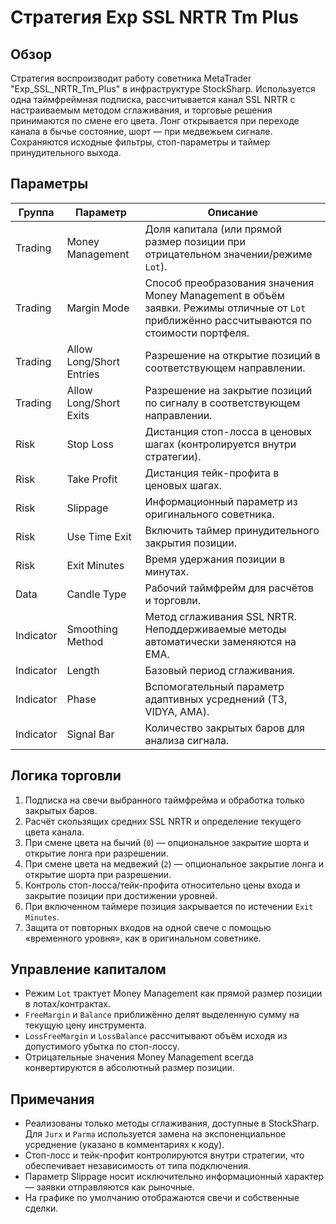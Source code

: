 # Стратегия Exp SSL NRTR Tm Plus

## Обзор

Стратегия воспроизводит работу советника MetaTrader "Exp_SSL_NRTR_Tm_Plus" в инфраструктуре StockSharp. Используется одна
таймфреймная подписка, рассчитывается канал SSL NRTR с настраиваемым методом сглаживания, и торговые решения принимаются по
смене его цвета. Лонг открывается при переходе канала в бычье состояние, шорт — при медвежьем сигнале. Сохраняются исходные
фильтры, стоп-параметры и таймер принудительного выхода.

## Параметры

| Группа | Параметр | Описание |
| --- | --- | --- |
| Trading | Money Management | Доля капитала (или прямой размер позиции при отрицательном значении/режиме `Lot`). |
| Trading | Margin Mode | Способ преобразования значения Money Management в объём заявки. Режимы отличные от `Lot` приближённо рассчитываются по стоимости портфеля. |
| Trading | Allow Long/Short Entries | Разрешение на открытие позиций в соответствующем направлении. |
| Trading | Allow Long/Short Exits | Разрешение на закрытие позиций по сигналу в соответствующем направлении. |
| Risk | Stop Loss | Дистанция стоп-лосса в ценовых шагах (контролируется внутри стратегии). |
| Risk | Take Profit | Дистанция тейк-профита в ценовых шагах. |
| Risk | Slippage | Информационный параметр из оригинального советника. |
| Risk | Use Time Exit | Включить таймер принудительного закрытия позиции. |
| Risk | Exit Minutes | Время удержания позиции в минутах. |
| Data | Candle Type | Рабочий таймфрейм для расчётов и торговли. |
| Indicator | Smoothing Method | Метод сглаживания SSL NRTR. Неподдерживаемые методы автоматически заменяются на EMA. |
| Indicator | Length | Базовый период сглаживания. |
| Indicator | Phase | Вспомогательный параметр адаптивных усреднений (T3, VIDYA, AMA). |
| Indicator | Signal Bar | Количество закрытых баров для анализа сигнала. |

## Логика торговли

1. Подписка на свечи выбранного таймфрейма и обработка только закрытых баров.
2. Расчёт скользящих средних SSL NRTR и определение текущего цвета канала.
3. При смене цвета на бычий (`0`) — опциональное закрытие шорта и открытие лонга при разрешении.
4. При смене цвета на медвежий (`2`) — опциональное закрытие лонга и открытие шорта при разрешении.
5. Контроль стоп-лосса/тейк-профита относительно цены входа и закрытие позиции при достижении уровней.
6. При включенном таймере позиция закрывается по истечении `Exit Minutes`.
7. Защита от повторных входов на одной свече с помощью «временного уровня», как в оригинальном советнике.

## Управление капиталом

- Режим `Lot` трактует Money Management как прямой размер позиции в лотах/контрактах.
- `FreeMargin` и `Balance` приближённо делят выделенную сумму на текущую цену инструмента.
- `LossFreeMargin` и `LossBalance` рассчитывают объём исходя из допустимого убытка по стоп-лоссу.
- Отрицательные значения Money Management всегда конвертируются в абсолютный размер позиции.

## Примечания

- Реализованы только методы сглаживания, доступные в StockSharp. Для `Jurx` и `Parma` используется замена на экспоненциальное усреднение (указано в комментариях к коду).
- Стоп-лосс и тейк-профит контролируются внутри стратегии, что обеспечивает независимость от типа подключения.
- Параметр Slippage носит исключительно информационный характер — заявки отправляются как рыночные.
- На графике по умолчанию отображаются свечи и собственные сделки.
